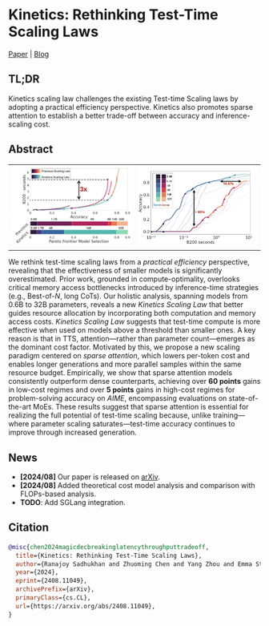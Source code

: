 # Kinetics: Rethinking Test-Time Scaling Laws
[Paper](https://arxiv.org/abs/2408.11049) | [Blog](https://infini-ai-lab.github.io/Kinetics/)
## TL;DR
Kinetics scaling law challenges the existing Test-time Scaling laws by adopting a practical efficiency perspective. Kinetics also promotes sparse attention to establish a better trade-off between accuracy and inference-scaling cost.

## Abstract
<table>
  <tr>
    <td><img src="static/images/F1A.png" alt="Kinetics Scaling law on AIME24 dataset with Qwen3 series" width="400"></td>
    <td><img src="static/images/F1B.png" alt="Kinetics Sparse Scaling law on AIME24 dataset with Qwen3 series" width="400"></td>
  </tr>
</table>

We rethink test-time scaling laws from a *practical efficiency* perspective, revealing that the effectiveness of smaller models is significantly overestimated. Prior work, grounded in compute-optimality, overlooks critical memory access bottlenecks introduced by inference-time strategies (e.g., Best-of-*N*, long CoTs). Our holistic analysis, spanning models from 0.6B to 32B parameters, reveals a new *Kinetics Scaling Law* that better guides resource allocation by incorporating both computation and memory access costs. *Kinetics Scaling Law* suggests that test-time compute is more effective when used on models above a threshold than smaller ones. A key reason is that in TTS, attention—rather than parameter count—emerges as the dominant cost factor. Motivated by this, we propose a new scaling paradigm centered on *sparse attention*, which lowers per-token cost and enables longer generations and more parallel samples within the same resource budget. Empirically, we show that sparse attention models consistently outperform dense counterparts, achieving over **60 points** gains in low-cost regimes and over **5 points** gains in high-cost regimes for problem-solving accuracy on *AIME*, encompassing evaluations on state-of-the-art MoEs. These results suggest that sparse attention is essential for realizing the full potential of test-time scaling because, unlike training—where parameter scaling saturates—test-time accuracy continues to improve through increased generation.

## News
- **[2024/08]** Our paper is released on [arXiv](https://arxiv.org/abs/2408.11049).
- **[2024/08]** Added theoretical cost model analysis and comparison with FLOPs-based analysis.
- **TODO**: Add SGLang integration.

## Citation
```bibtex
@misc{chen2024magicdecbreakinglatencythroughputtradeoff,
  title={Kinetics: Rethinking Test-Time Scaling Laws},
  author={Ranajoy Sadhukhan and Zhuoming Chen and Yang Zhou and Emma Strubell and Beidi Chen},
  year={2024},
  eprint={2408.11049},
  archivePrefix={arXiv},
  primaryClass={cs.CL},
  url={https://arxiv.org/abs/2408.11049},
}
```